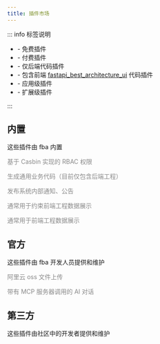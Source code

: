 ```yaml
---
title: 插件市场
---
```


::: info 标签说明

- <Badge type="info" text="free" /> - 免费插件
- <Badge type="danger" text="pay" /> - 付费插件
- <Badge type="tip" text="fba" /> - 仅后端代码插件
- <Badge text="fba_ui" color="#8e5cd9" bg-color="rgba(159, 122, 234, 0.16)"/> - 包含前端 [fastapi_best_architecture_ui](https://github.com/fastapi-practices/fastapi_best_architecture_ui) 代码插件 <Badge type="warning" text="暂无此计划" />
- <Badge text="app" color="#ff9900"/> - 应用级插件
- <Badge text="extra" color="#11aa00"/> - 扩展级插件

:::

## 内置

这些插件由 fba 内置

<CardGrid>
  <Card icon="charm:shield-keyhole" title="Casbin-RBAC">
    <p style="color: #898989;">基于 Casbin 实现的 RBAC 权限</p>
    <span>
    <Badge type="info" text="free" />
    <Badge type="tip" text="fba" />
    <Badge text="extra" color="#11aa00"/>
    </span>
  </Card>
  <Card icon="fa6-regular:file-code" title="代码生成">
    <p style="color: #898989;">生成通用业务代码（目前仅包含后端工程）</p>
    <span>
    <Badge type="info" text="free" />
    <Badge type="tip" text="fba" />
    <Badge text="app" color="#ff9900"/>
    </span>
  </Card>
  <Card icon="fe:notice-active" title="通知公告">
    <p style="color: #898989;">发布系统内部通知、公告</p>
    <span>
    <Badge type="info" text="free" />
    <Badge type="tip" text="fba" />
    <Badge text="extra" color="#11aa00"/>
    </span>
  </Card>
  <Card icon="fluent-mdl2:dictionary" title="数据字典">
    <p style="color: #898989;">通常用于约束前端工程数据展示</p>
    <span>
    <Badge type="info" text="free" />
    <Badge type="tip" text="fba" />
    <Badge text="extra" color="#11aa00"/>
    </span>
  </Card>
  <Card icon="icon-park-outline:config" title="参数配置">
    <p style="color: #898989;">通常用于前端工程数据展示</p>
    <span>
    <Badge type="info" text="free" />
    <Badge type="tip" text="fba" />
    <Badge text="extra" color="#11aa00"/>
    </span>
  </Card>
</CardGrid>

## 官方

这些插件由 fba 开发人员提供和维护

<CardGrid>
  <LinkCard icon="ant-design:aliyun-outlined" title="阿里云 oss" href="https://github.com/fastapi-practices/fba_aliyun_oss">
    <p style="color: #898989;">阿里云 oss 文件上传</p>
    <span>
    <Badge type="info" text="free" />
    <Badge type="tip" text="fba" />
    <Badge text="extra" color="#11aa00"/>
    </span>
  </LinkCard>
  <LinkCard icon="streamline:ai-prompt-spark" title="MCP ChatGPT" href="https://github.com/fastapi-practices/fba_mcp">
    <p style="color: #898989;">带有 MCP 服务器调用的 AI 对话</p>
    <span>
    <Badge type="info" text="free" />
    <Badge type="tip" text="fba" />
    <Badge text="extra" color="#11aa00"/>
    </span>
  </LinkCard>
</CardGrid>

## 第三方

这些插件由社区中的开发者提供和维护

<CardGrid>
  <Card title="无">
  </Card>
</CardGrid>
